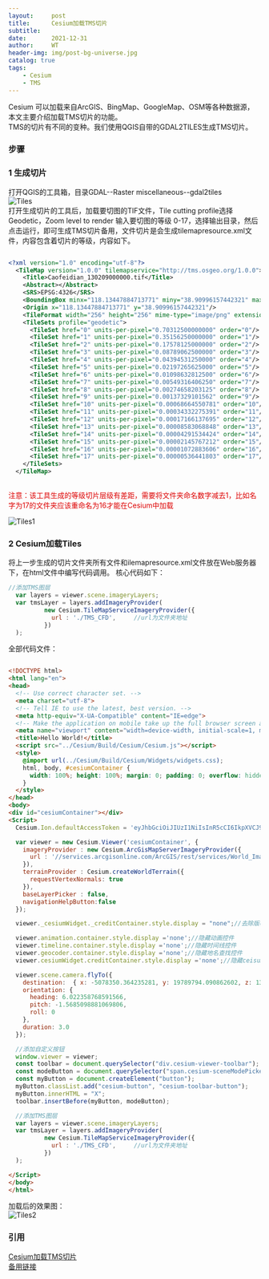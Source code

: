 ```yaml
---
layout:     post
title:      Cesium加载TMS切片
subtitle:   
date:       2021-12-31
author:     WT
header-img: img/post-bg-universe.jpg
catalog: true
tags:
    - Cesium  
    - TMS      
---
```


Cesium 可以加载来自ArcGIS、BingMap、GoogleMap、OSM等各种数据源，本文主要介绍加载TMS切片的功能。  
TMS的切片有不同的变种。我们使用QGIS自带的GDAL2TILES生成TMS切片。
### 步骤
###  1 生成切片 
打开QGIS的工具箱，目录GDAL--Raster miscellaneous--gdal2tiles  
![Tiles](http://www.spatial.pro/img/GDAL2TILES_QGIS.png)   
  打开生成切片的工具后，加载要切图的TIF文件，Tile cutting profile选择 Geodetic，Zoom level to render 输入要切图的等级 0-17，选择输出目录，然后点击运行，即可生成TMS切片备用，文件切片是会生成tilemapresource.xml文件，内容包含着切片的等级，内容如下。  
      
  ``` xml

  <?xml version="1.0" encoding="utf-8"?>
    <TileMap version="1.0.0" tilemapservice="http://tms.osgeo.org/1.0.0">
      <Title>Caofeidian_130209000000.tif</Title>
      <Abstract></Abstract>
      <SRS>EPSG:4326</SRS>
      <BoundingBox minx="118.13447884713771" miny="38.90996157442321" maxx="118.77860415054842" maxy="39.45711598074992"/>
      <Origin x="118.13447884713771" y="38.90996157442321"/>
      <TileFormat width="256" height="256" mime-type="image/png" extension="png"/>
      <TileSets profile="geodetic">
        <TileSet href="0" units-per-pixel="0.70312500000000" order="0"/>
        <TileSet href="1" units-per-pixel="0.35156250000000" order="1"/>
        <TileSet href="2" units-per-pixel="0.17578125000000" order="2"/>
        <TileSet href="3" units-per-pixel="0.08789062500000" order="3"/>
        <TileSet href="4" units-per-pixel="0.04394531250000" order="4"/>
        <TileSet href="5" units-per-pixel="0.02197265625000" order="5"/>
        <TileSet href="6" units-per-pixel="0.01098632812500" order="6"/>
        <TileSet href="7" units-per-pixel="0.00549316406250" order="7"/>
        <TileSet href="8" units-per-pixel="0.00274658203125" order="8"/>
        <TileSet href="9" units-per-pixel="0.00137329101562" order="9"/>
        <TileSet href="10" units-per-pixel="0.00068664550781" order="10"/>
        <TileSet href="11" units-per-pixel="0.00034332275391" order="11"/>
        <TileSet href="12" units-per-pixel="0.00017166137695" order="12"/>
        <TileSet href="13" units-per-pixel="0.00008583068848" order="13"/>
        <TileSet href="14" units-per-pixel="0.00004291534424" order="14"/>
        <TileSet href="15" units-per-pixel="0.00002145767212" order="15"/>
        <TileSet href="16" units-per-pixel="0.00001072883606" order="16"/>
        <TileSet href="17" units-per-pixel="0.00000536441803" order="17"/>
      </TileSets>
    </TileMap>
    
  ```
  <font color="#dd0000">注意：该工具生成的等级切片层级有差距，需要将文件夹命名数字减去1，比如名字为17的文件夹应该重命名为16才能在Cesium中加载</font>  

![Tiles1](http://www.spatial.pro/img/GDAL2TILES_AddData.png)  

### 2 Cesium加载Tiles
将上一步生成的切片文件夹所有文件和ilemapresource.xml文件放在Web服务器下，在html文件中编写代码调用。
核心代码如下：
``` Javascript
//添加TMS图层
  var layers = viewer.scene.imageryLayers;
  var tmsLayer = layers.addImageryProvider(
          new Cesium.TileMapServiceImageryProvider({
            url : './TMS_CFD',     //url为文件夹地址
          })
  );

```

全部代码文件：
``` html

<!DOCTYPE html>
<html lang="en">
<head>
  <!-- Use correct character set. -->
  <meta charset="utf-8">
  <!-- Tell IE to use the latest, best version. -->
  <meta http-equiv="X-UA-Compatible" content="IE=edge">
  <!-- Make the application on mobile take up the full browser screen and disable user scaling. -->
  <meta name="viewport" content="width=device-width, initial-scale=1, maximum-scale=1, minimum-scale=1, user-scalable=no">
  <title>Hello World!</title>
  <script src="../Cesium/Build/Cesium/Cesium.js"></script>
  <style>
    @import url(../Cesium/Build/Cesium/Widgets/widgets.css);
    html, body, #cesiumContainer {
      width: 100%; height: 100%; margin: 0; padding: 0; overflow: hidden;
    }
  </style>
</head>
<body>
<div id="cesiumContainer"></div>
<Script>
  Cesium.Ion.defaultAccessToken = 'eyJhbGciOiJIUzI1NiIsInR5cCI6IkpXVCJ9.eyJqdGkiOiJiYjNkZDBkNC0zNDdiLTRjOGMtODc0Yi1jM2RkZjAyODVjODMiLCJpZCI6MzM0MjQsImlhdCI6MTU5ODYxMjIwOX0.PbBBZpemi1z0pnqz8FPwejeF-GrciQqufZ7HI4Z4Wok';

  var viewer = new Cesium.Viewer('cesiumContainer', {
    imageryProvider : new Cesium.ArcGisMapServerImageryProvider({
      url : '//services.arcgisonline.com/ArcGIS/rest/services/World_Imagery/MapServer'
    }),
    terrainProvider : Cesium.createWorldTerrain({
      requestVertexNormals: true
    }),
    baseLayerPicker : false,
    navigationHelpButton:false
  });

  viewer._cesiumWidget._creditContainer.style.display = "none";//去除版权信息

  viewer.animation.container.style.display ='none';//隐藏动画控件
  viewer.timeline.container.style.display ='none';//隐藏时间线控件
  viewer.geocoder.container.style.display ='none';//隐藏地名查找控件
  viewer.cesiumWidget.creditContainer.style.display ='none';//隐藏ceisum标识

  viewer.scene.camera.flyTo({
    destination:  { x: -5078350.364235281, y: 19789794.090862602, z: 13800250.389856659 },
    orientation: {
      heading: 6.022358768591566,
      pitch: -1.5685098881069806,
      roll: 0
    },
    duration: 3.0
  });

  //添加自定义按钮
  window.viewer = viewer;
  const toolbar = document.querySelector("div.cesium-viewer-toolbar");
  const modeButton = document.querySelector("span.cesium-sceneModePicker-wrapper");
  const myButton = document.createElement("button");
  myButton.classList.add("cesium-button", "cesium-toolbar-button");
  myButton.innerHTML = "X";
  toolbar.insertBefore(myButton, modeButton);

  //添加TMS图层
  var layers = viewer.scene.imageryLayers;
  var tmsLayer = layers.addImageryProvider(
          new Cesium.TileMapServiceImageryProvider({
            url : './TMS_CFD',     //url为文件夹地址
          })
  );

</Script>
</body>
</html>

```

加载后的效果图：  
![Tiles2](http://www.spatial.pro/img/GCFD1_Cesium.png)  


### 引用  
[Cesium加载TMS切片](https://blog.csdn.net/u011365716/article/details/109038477)   
 [备用链接](https://cxymm.net/article/u011365716/109038477)
